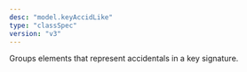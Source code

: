 ```yaml
---
desc: "model.keyAccidLike"
type: "classSpec"
version: "v3"
---
```


Groups elements that represent accidentals in a key signature.